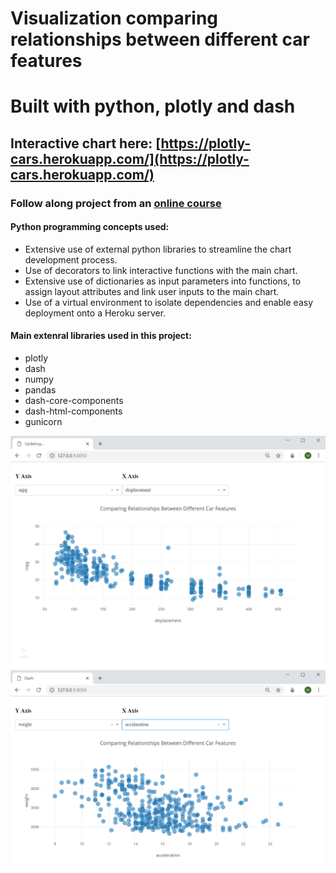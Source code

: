 # Visualization comparing relationships between different car features
# Built with python, plotly and dash
## Interactive chart here: [https://plotly-cars.herokuapp.com/](https://plotly-cars.herokuapp.com/)
### Follow along project from an [online course](https://www.udemy.com/interactive-python-dashboards-with-plotly-and-dash/)

#### Python programming concepts used:
- Extensive use of external python libraries to streamline the chart development process.
- Use of decorators to link interactive functions with the main chart.
- Extensive use of dictionaries as input parameters into functions, to assign layout attributes and link user inputs to the main chart.
- Use of a virtual environment to isolate dependencies and enable easy deployment onto a Heroku server.

#### Main extenral libraries used in this project:
- plotly
- dash
- numpy
- pandas
- dash-core-components
- dash-html-components
- gunicorn

![Car Feature Relationship Scatter Plot](./screenshot1.png)
![Car Feature Relationship Scatter Plot](./screenshot2.png)